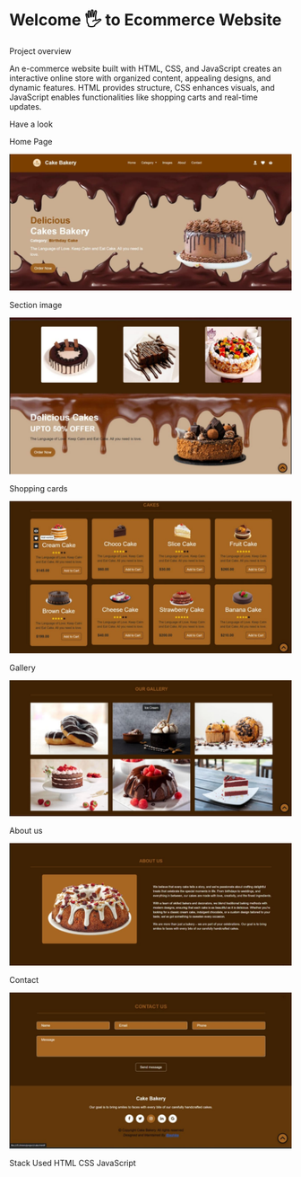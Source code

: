 # Welcome 🖐 to Ecommerce Website

Project overview

An e-commerce website built with HTML, CSS, and JavaScript creates an interactive online store with organized content, appealing designs, and dynamic features. HTML provides structure, CSS enhances visuals, and JavaScript enables functionalities like shopping carts and real-time updates.

Have a look

Home Page

![image alt](https://github.com/ashika43/ecommerce-website/blob/77b0e4e6f0283fdacd505ef77c7be639d57c1383/home.jpeg)

Section image

![image alt](https://github.com/ashika43/ecommerce-website/blob/5743141e9c43fbdbe6113aac1411bcba54f33527/image.jpeg)


Shopping cards

![image alt](https://github.com/ashika43/ecommerce-website/blob/d273330552a53d534c52c9a14fc29c05dd8a2f6e/cards.jpeg)

Gallery

![image alt](https://github.com/ashika43/ecommerce-website/blob/2e36f5d33f27bb201129ac2c4388d3ab6f67c41e/gallery.jpeg)

About us

![image alt](https://github.com/ashika43/ecommerce-website/blob/77e5950223b3d06ba45f079f03bf60e338014cda/about.jpeg)

Contact

![image alt](https://github.com/ashika43/ecommerce-website/blob/c44e631d80b6edc4057b8455f3219d5a0dd3585f/contact.jpeg)

Stack Used
HTML
CSS
JavaScript
